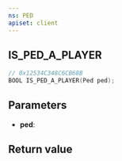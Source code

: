 ```yaml
---
ns: PED
apiset: client
---
```

## IS_PED_A_PLAYER

```c
// 0x12534C348C6CB68B
BOOL IS_PED_A_PLAYER(Ped ped);
```


## Parameters
* **ped**:

## Return value

